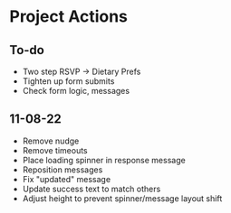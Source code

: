 # Project Actions

## To-do

-   Two step RSVP -> Dietary Prefs
-   Tighten up form submits
-   Check form logic, messages

## 11-08-22

-   Remove nudge
-   Remove timeouts
-   Place loading spinner in response message
-   Reposition messages
-   Fix "updated" message
-   Update success text to match others
-   Adjust height to prevent spinner/message layout shift
